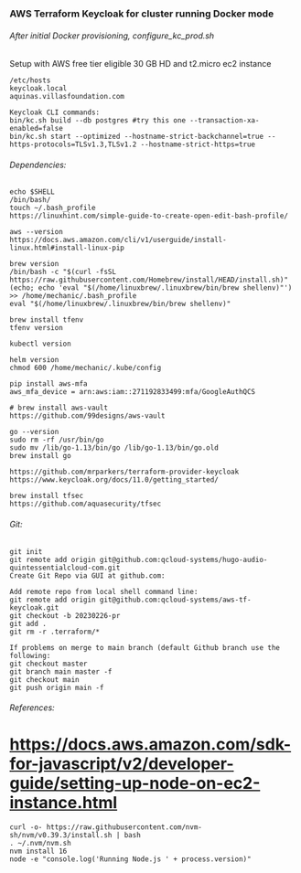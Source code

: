 ### AWS Terraform Keycloak for cluster running Docker mode
###### After initial Docker provisioning, configure_kc_prod.sh
Setup with AWS free tier eligible 30 GB HD and t2.micro ec2 instance
```
/etc/hosts
keycloak.local
aquinas.villasfoundation.com

Keycloak CLI commands:
bin/kc.sh build --db postgres #try this one --transaction-xa-enabled=false
bin/kc.sh start --optimized --hostname-strict-backchannel=true --https-protocols=TLSv1.3,TLSv1.2 --hostname-strict-https=true 
```
###### Dependencies: 
```
echo $SHELL
/bin/bash/
touch ~/.bash_profile
https://linuxhint.com/simple-guide-to-create-open-edit-bash-profile/

aws --version
https://docs.aws.amazon.com/cli/v1/userguide/install-linux.html#install-linux-pip

brew version
/bin/bash -c "$(curl -fsSL https://raw.githubusercontent.com/Homebrew/install/HEAD/install.sh)"
(echo; echo 'eval "$(/home/linuxbrew/.linuxbrew/bin/brew shellenv)"') >> /home/mechanic/.bash_profile
eval "$(/home/linuxbrew/.linuxbrew/bin/brew shellenv)"

brew install tfenv
tfenv version

kubectl version

helm version
chmod 600 /home/mechanic/.kube/config

pip install aws-mfa
aws_mfa_device = arn:aws:iam::271192833499:mfa/GoogleAuthQCS

# brew install aws-vault
https://github.com/99designs/aws-vault

go --version
sudo rm -rf /usr/bin/go
sudo mv /lib/go-1.13/bin/go /lib/go-1.13/bin/go.old
brew install go

https://github.com/mrparkers/terraform-provider-keycloak
https://www.keycloak.org/docs/11.0/getting_started/

brew install tfsec
https://github.com/aquasecurity/tfsec
```
###### Git:
```
git init
git remote add origin git@github.com:qcloud-systems/hugo-audio-quintessentialcloud-com.git
Create Git Repo via GUI at github.com:

Add remote repo from local shell command line:  
git remote add origin git@github.com:qcloud-systems/aws-tf-keycloak.git
git checkout -b 20230226-pr
git add . 
git rm -r .terraform/*

If problems on merge to main branch (default Github branch use the following:
git checkout master  
git branch main master -f    
git checkout main  
git push origin main -f
```
###### References:
# https://docs.aws.amazon.com/sdk-for-javascript/v2/developer-guide/setting-up-node-on-ec2-instance.html
```
curl -o- https://raw.githubusercontent.com/nvm-sh/nvm/v0.39.3/install.sh | bash
. ~/.nvm/nvm.sh
nvm install 16
node -e "console.log('Running Node.js ' + process.version)"
```
